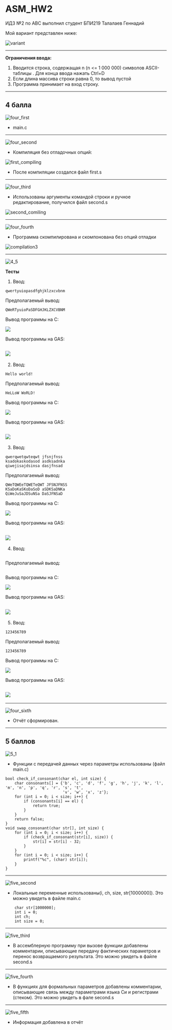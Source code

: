 # ASM_HW2

ИДЗ №2 по АВС выполнил студент БПИ219 Талалаев Геннадий

Мой вариант представлен ниже:

![variant](pictures/variant.png)

---
**Ограничения ввода:**
1) Вводится строка, содержащая n (n <= 1 000 000) символов ASCII-таблицы . Для конца ввода нажать Сtrl+D
3) Если длина массива строки равна 0, то вывод пустой
4) Программа принимает на вход строку.
---
## 4 балла
![four_first](grades/4_1.png)
 - main.c
---
![four_second](grades/4_2.png)

- Компиляция без отладочных опций:

![first_compiling](pictures/first_compilation.png)

- После компиляции создался файл first.s
---

![four_third](grades/4_3.png)

- Использованы аргументы командой строки и ручное редактирование, получился файл second.s

![second_comiling](pictures/second_compilation.png)

---
![four_fourth](grades/4_4.png)

- Программа скомпилирована и скомпонована без опций отладки

![compilation3](pictures/third_compilation.png)

---
![4_5](grades/4_5.png)

**Тесты**


1) Ввод: 
```
qwertyuiopasdfghjklzxcvbnm
```

Предполагаемый вывод:
```
QWeRTyuioPaSDFGHJKLZXCVBNM
```

Вывод программы на C:

![](pictures/test1_C.png)

Вывод программы на GAS:

![](pictures/test1_asm.png)
---
2) Ввод: 
```
Hello world!
```

Предполагаемый вывод:
```
HeLLoW WoRLD!
```

Вывод программы на C:

![](pictures/test2_C.png)

Вывод программы на GAS:

![](pictures/test2_asm.png)
---
3) Ввод: 
```
qwerqwetqwteqwt jfsnjfnss
ksadokaskodasod asdksadnka
qiwejisajdsinsa dasjfnsad
```

Предполагаемый вывод:
```
QWeTQWEeTQWETeQWT JFSNJFNSS
KSaDoKaSKoDaSoD aSDKSaDNKa
QiWeJuSaJDSuNSa DaSJFNSaD
```

Вывод программы на C:

![](pictures/test3_C.png)

Вывод программы на GAS:

![](pictures/test3_asm.png)
---
4) Ввод: 
```

```

Предполагаемый вывод:
```

```

Вывод программы на C:

![](pictures/test4_C.png)

Вывод программы на GAS:

![](pictures/test4_asm.png)
---
5) Ввод: 
```
123456789
```

Предполагаемый вывод:
```
123456789
```

Вывод программы на C:

![](pictures/test5_C.png)

Вывод программы на GAS:

![](pictures/test5_asm.png)
---

---
![four_sixth](grades/4_6.png)

- Отчёт сформирован.
---
## 5 баллов

![5_1](grades/5_1.png)

- Функции с передачей данных через параметры использованы (файл main.c)

```
bool check_if_consonant(char el, int size) {
    char consonants[] = {'b', 'c', 'd', 'f', 'g', 'h', 'j', 'k', 'l', 'm', 'n', 'p', 'q', 'r', 's', 't',
                         'v', 'w', 'x', 'z'};
    for (int i = 0; i < size; i++) {
        if (consonants[i] == el) {
            return true;
        }
    }
    return false;
}
void swap_consonant(char str[], int size) {
    for (int i = 0; i < size; i++) {
        if (check_if_consonant(str[i], size)) {
            str[i] = str[i] - 32;
        }
    }
    for (int i = 0; i < size; i++) {
        printf("%c", (char) str[i]);
    }
}
```

---
![five_second](grades/5_2.png)

- Локальные переменные использованы(i, ch, size, str[1000000]). Это можно увидеть в файле main.c
```
    char str[1000000];
    int i = 0;
    int ch;
    int size = 0;
```
---

![five_third](grades/5_3.png)
-   В ассемблерную программу при вызове функции добавлены комментарии, описывающие передачу фактических параметров и перенос возвращаемого результата. Это можно увидеть в файле second.s
---

![five_fourth](grades/5_4.png)
-    В функциях для формальных параметров добавлены комментарии, описывающие связь между параметрами языка Си и регистрами (стеком). Это можно увидеть в фале second.s
---

![five_fifth](grades/5_5.png)

- Информация добавлена в отчёт
